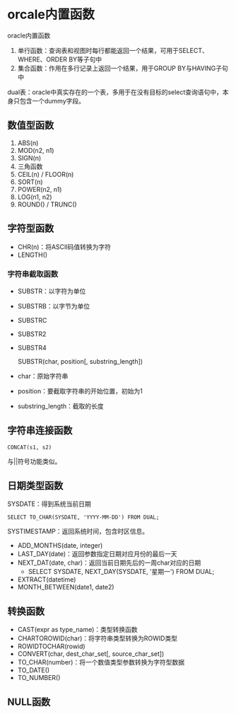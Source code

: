 # orcale内置函数

oracle内置函数
1. 单行函数：查询表和视图时每行都能返回一个结果，可用于SELECT、WHERE、ORDER BY等子句中
2. 集合函数：作用在多行记录上返回一个结果，用于GROUP BY与HAVING子句中

dual表：oracle中真实存在的一个表，多用于在没有目标的select查询语句中，本身只包含一个dummy字段。

## 数值型函数

1. ABS(n)
2. MOD(n2, n1)
3. SIGN(n)
4. 三角函数
5. CEIL(n) / FLOOR(n)
6. SORT(n)
7. POWER(n2, n1)
8. LOG(n1, n2)
9. ROUND() / TRUNC()

## 字符型函数

- CHR(n)：将ASCII码值转换为字符
- LENGTH()

### 字符串截取函数

- SUBSTR：以字符为单位
- SUBSTRB：以字节为单位
- SUBSTRC
- SUBSTR2
- SUBSTR4

	SUBSTR(char, position[, substring_length])

- char：原始字符串
- position：要截取字符串的开始位置，初始为1
- substring_length：截取的长度

## 字符串连接函数

	CONCAT(s1, s2)

与||符号功能类似。

## 日期类型函数

SYSDATE：得到系统当前日期

	SELECT TO_CHAR(SYSDATE, 'YYYY-MM-DD') FROM DUAL;

SYSTIMESTAMP：返回系统时间，包含时区信息。

- ADD_MONTHS(date, integer)
- LAST_DAY(date)：返回参数指定日期对应月份的最后一天
- NEXT_DAT(date, char)：返回当前日期先后的一周char对应的日期
	- SELECT SYSDATE, NEXT_DAY(SYSDATE, '星期一') FROM DUAL;
- EXTRACT(datetime)
- MONTH_BETWEEN(date1, date2)

## 转换函数

- CAST(expr as type_name)：类型转换函数
- CHARTOROWID(char)：将字符串类型转换为ROWID类型
- ROWIDTOCHAR(rowid)
- CONVERT(char, dest_char_set[, source_char_set])
- TO_CHAR(number)：将一个数值类型参数转换为字符型数据
- TO_DATE()
- TO_NUMBER()

## NULL函数